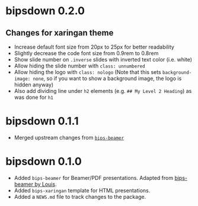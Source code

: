 # bipsdown 0.2.0

## Changes for xaringan theme

- Increase default font size from 20px to 25px for better readability
- Slightly decrease the code font size from 0.9rem to 0.8rem
- Show slide number on `.inverse` slides with inverted text color (i.e. white)
- Allow hiding the slide number with `class: unnumbered`
- Allow hiding the logo with `class: nologo` (Note that this sets `background-image: none`, so if you want to show a background image, the logo is hidden anyway)
- Also add dividing line under `h2` elements (e.g. `## My Level 2 Heading`) as was done for `h1`

# bipsdown 0.1.1

* Merged upstream changes from [`bips-beamer`](https://github.com/bips-hb/bips-beamer/commit/d9ddcc3da2016449d902cd2f26a7288a3f0eed94)

# bipsdown 0.1.0

* Added `bips-beamer` for Beamer/PDF presentations. Adapted from [bips-beamer by Louis](https://github.com/bips-hb/bips-beamer).
* Added `bips-xaringan` template for HTML presentations.
* Added a `NEWS.md` file to track changes to the package.
